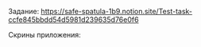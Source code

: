 Задание:
https://safe-spatula-1b9.notion.site/Test-task-ccfe845bbdd54d5981d239635d76e0f6


Скрины приложения:
